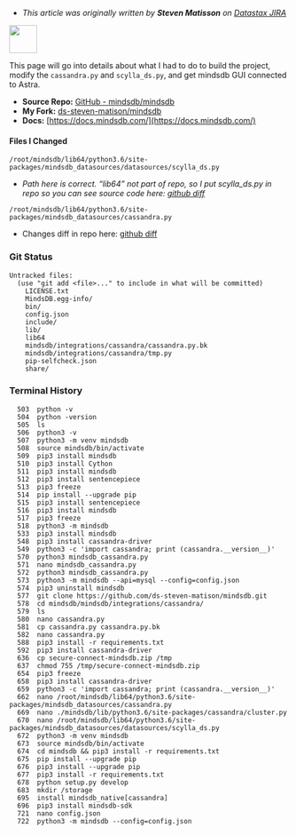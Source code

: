 - _This article was originally written by **Steven Matisson** on [Datastax JIRA](https://datastax.jira.com/wiki/spaces/TIB/blog/2022/01/26/3284566227/How+to+use+Astra+with+MindsDB)_

<img src="https://github.com/mindsdb/mindsdb_native/raw/stable/assets/MindsDBColorPurp@3x.png?raw=true" height="50px" />

<p>

This page will go into details about what I had to do to build the project, modify the `cassandra.py` and `scylla_ds.py`, and get mindsdb GUI connected to Astra.

- **Source Repo:** [GitHub - mindsdb/mindsdb](https://github.com/mindsdb/mindsdb)
- **My Fork:** [ds-steven-matison/mindsdb](https://github.com/ds-steven-matison/mindsdb)
- **Docs:** [https://docs.mindsdb.com/](https://docs.mindsdb.com/)

#### Files I Changed

```
/root/mindsdb/lib64/python3.6/site-packages/mindsdb_datasources/datasources/scylla_ds.py
```

- _Path here is correct. “lib64” not part of repo, so I put scylla_ds.py in repo so you can see source code here: [github diff](https://github.com/ds-steven-matison/mindsdb/commit/51d6936d49e0597e47cc7dac24785d2f775f3ea4#diff-9ad8948ab6e9e5fbdfa34873eb019faa3069f62c2297acbb50791ba70af43e9f)_

```
/root/mindsdb/lib64/python3.6/site-packages/mindsdb_datasources/cassandra.py
```

- Changes diff in repo here: [github diff](https://github.com/ds-steven-matison/mindsdb/commit/51d6936d49e0597e47cc7dac24785d2f775f3ea4#diff-23fdac8240db507d6205637ba90dcb72f825d939bf44d5ada16ea4ebfeee0175)

### Git Status

```
Untracked files:
  (use "git add <file>..." to include in what will be committed)
	LICENSE.txt
	MindsDB.egg-info/
	bin/
	config.json
	include/
	lib/
	lib64
	mindsdb/integrations/cassandra/cassandra.py.bk
	mindsdb/integrations/cassandra/tmp.py
	pip-selfcheck.json
	share/
```

### Terminal History

```
  503  python -v
  504  python -version
  505  ls
  506  python3 -v
  507  python3 -m venv mindsdb
  508  source mindsdb/bin/activate
  509  pip3 install mindsdb
  510  pip3 install Cython
  511  pip3 install mindsdb
  512  pip3 install sentencepiece
  513  pip3 freeze
  514  pip install --upgrade pip
  515  pip3 install sentencepiece
  516  pip3 install mindsdb
  517  pip3 freeze
  518  python3 -m mindsdb
  533  pip3 install mindsdb
  548  pip3 install cassandra-driver
  549  python3 -c 'import cassandra; print (cassandra.__version__)'
  570  python3 mindsdb_cassandra.py
  571  nano mindsdb_cassandra.py
  572  python3 mindsdb_cassandra.py
  573  python3 -m mindsdb --api=mysql --config=config.json
  574  pip3 uninstall mindsdb
  577  git clone https://github.com/ds-steven-matison/mindsdb.git
  578  cd mindsdb/mindsdb/integrations/cassandra/
  579  ls
  580  nano cassandra.py
  581  cp cassandra.py cassandra.py.bk
  582  nano cassandra.py
  588  pip3 install -r requirements.txt
  592  pip3 install cassandra-driver
  636  cp secure-connect-mindsdb.zip /tmp
  637  chmod 755 /tmp/secure-connect-mindsdb.zip
  654  pip3 freeze
  658  pip3 install cassandra-driver
  659  python3 -c 'import cassandra; print (cassandra.__version__)'
  662  nano /root/mindsdb/lib64/python3.6/site-packages/mindsdb_datasources/cassandra.py
  669  nano ./mindsdb/lib/python3.6/site-packages/cassandra/cluster.py
  670  nano /root/mindsdb/lib64/python3.6/site-packages/mindsdb_datasources/datasources/scylla_ds.py
  672  python3 -m venv mindsdb
  673  source mindsdb/bin/activate
  674  cd mindsdb && pip3 install -r requirements.txt
  675  pip install --upgrade pip
  676  pip3 install --upgrade pip
  677  pip3 install -r requirements.txt
  678  python setup.py develop
  683  mkdir /storage
  695  install mindsdb_native[cassandra]
  696  pip3 install mindsdb-sdk
  721  nano config.json
  722  python3 -m mindsdb --config=config.json
```
